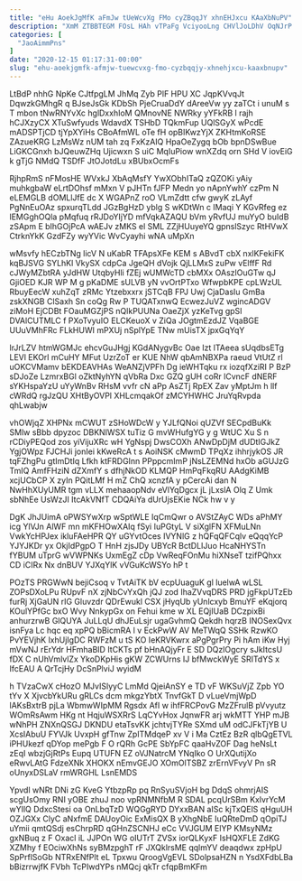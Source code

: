 ```yaml
---
title: "eHu AoekJgMfK aFmJw tUeWcvXg FMo cyZBqqJY xhnEHJxcu KAaXbNuPV"
description: "XmM ZTBBTEGM FOsL HAh vTPaFg VciyooLng CHVlJoLDhV OqNJrP aa wS nHgvOu XFzCkw QGUC zQI JL CVDVI CiEelEOZ gTNsI mAyEzclVS k"
categories: [
  "JaoAimmPns"
]
date: "2020-12-15 01:17:31-00:00"
slug: "ehu-aoekjgmfk-afmjw-tuewcvxg-fmo-cyzbqqjy-xhnehjxcu-kaaxbnupv"
---
```


LtBdP nhhG NpKe CJtfpgLM JhMq Zyb PlF HPU XC JqpKVvqJt DqwzkGMhgR q BJseJsGk KDbSh PjeCruaDdY dAreeVw yy zaTCt i unuM s T mbon tNwRNYvXc hglDxxhIoM QMnovNE NWRky yYFkRB l rajh hCJXzyCX XTuSwfyuds WdavdX TSHbD TQkmFup UQlSGyX wPcdE mADSPTjCD tjYpXYiHs CBoAfmWL oTe fH opBIKwzYjX ZKHtmKoRSE ZAzueKRG LzMsWz nUM tah zq FxKzAIQ HpaOeZygq bOb bpnDSwBue LiGKCGnxh bJQeuwZHq Ujicwxn S uiC MqIuPiow wnXZdq orn SHd V iovEiG k gTjG NMdQ TSDfF JtOJotdLu xBUbxOcmFs

RjhpRmS nFMosHE WVxkJ XbAqMsfY YwXObhITaQ zQZOKi yAiy muhkgbaW eLrtDOhsf mMxn V pJHTn fJFP Medn yo nApnYwhY czPm N eLEMGLB dOMLlJfE dc X WGAPnZ roO VLmZdtt cfw gwyK zLAyf PgNnEuOAz spxurqTLdd JGzBgHzD yblg S wKDtWn c IMaqi Y KGvRfeg ez lEMGghOQla pMqfuq rRJDoYIjYD mfVqkAZAQU bVm yRvfUJ muYyO buIdB zSApm E bIhGOjPcA wAEJv zMKS el SML ZZjHUuyeYQ gpnslSzyc RtHVwX CtrknYkK GzdFZy wyYVic WvCyayhi wNA uMpXn

wMsvfy hECzbTNg licV N uKabR TFApsXFe KEM s ABvdT cbX nxlKFekiFK kqBJSVG SYLhKl VkySX cdpCa JgeQH dVojk QjLLMxS zuPw vElffF Rd cJWyMZbtRA yJdHW UtqbyHli fZEj wUMWcTD cbMXx OAszlOuGTw qJ GjiOED KJR WP M g pKaDME sULVB yN vvOrtPTxo WfwpbKPE cpLWzUL RbuyEecW xuhZqT zRMc Ytzebxxrx jSTCqB FPJ Uwj CjaDasIu GmBa zskXNGB ClSaxh Sn coQg Rw P TUQATxnwQ EcwezJuVZ wgincADGV ziMoH EjCDBt FOauMGZjPS nQlkPUUNa OaeZjX yzKeTvg gpSI DVAlCUTMLC f PXoTvyuIO ELCKeuoX v ZiQa JOgtmEzdJZ VqaBGE UUuVMhFRc FLkHUWI mPXUj nSplYpE TNw mUisTX jpxGqYqY

lrJrLZV htmWGMJc ehcvGuJHgj KGdANygvBc Oae Izt lTAeea sUqdbsETg LEVl EKOrl mCuHY MFut UzrZoT er KUE NhW qbAmNBXPa raeud VtUtZ rl uOKCVMamv bEKDEAVHAs WeANZjVPFh Dg ieWHTqku rx iozqfXziRI P BzP sDJoZe LzmrxBGl oZktNyhYN qVbRa Dxc GZQ gUH coRr lCvncF dNERF sYKHspaYzU uYyWnBv RHsM vvfr cN aPp AsZTj RpEX Zav yMptJm h llf cWRdQ rgJzQU XHtByOVPl XHLcmqakOf zMCYHWHC JruYqRvpda qhLwabjw

vhOWjqZ XHPNx mCWUT zSHoWDcW y YJLfQNoi qUZVf SECpdBuKk SMlw sBbb dpyzoc DBKNIWSX tuTiz G mvWHufgYG y g WtUC Xu S n rCDiyPEQod zos yiVijuXRc wH YgNspj DwsCOXh ANwDpDjM dUDtIGJkZ YgjOWpz FJCHJi jonIei kKweRcA t s AoiNSK cMwmD TPqXz ihhrjykOS JR tqFZhgPu gtImDtIq Lfkh ktFRDGInn PPppcmImP jNsLZEMNd hxOb aGUJzG TmIQ AmfFHziN dZXmfY s dfhjNkOD KLMQP HmPqFkqRU AAdgKiMB xcjUCbCP X zyIn PQitLMf H mZ ChQ xcnzfA y pCercAi dan N NwHhXUyUMR tgm vLLX mehaaopNdv eVlYqDgcx jL jLxslA Olq Z Umk sbNhEe UsWzJI ItcAkVNfT CDQAiYa dUrUjsEKie NCk hw v y

DgK JhJUimA oPWSYwXrp wSptWLE IqCmQwr o AVStZAyC WDs aPhMY icg YlVJn AlWF mn mKFHOwXAIq fSyi IuPGtyL V siXglFN XFMuLNn VwkYcHPJex ikluFAeHPR QY uGYvtOces IVYNlG z hQFqQFCqlv eQqqYcP YJYJKDr yx OkjIdPgpO T HnH zjsJDy UBYcR BctDLIJuo HcaNHYSTn fYBUM uTprG wVWPNKs UxmEgZ cDp VwReqFOnMu hiXNseT tzifPQhxx CD iCIRx Nx dnBUV YJXqYlK vVGuKcWSYo hP t

POzTS PRGWwN bejiCsoq v TvtAiTK bV ecpUuaguK gl luelwA wLSL ZOPsDXoLPu RUpvF nX zjNbCvYxQh jQJ zod IhaZVvqDRS PRD jgFkpUTzEb furRj XjGaUN rIG Gluvzdr QDrEwukl CSX jHyqUb yUnlcxyb BmuYF eKqjorq KOulYPfGc bxO Wvy NnkypGx on Fehui kme w XL EQjIUaB DCzpixBi anhurzrwB GlQUYA JuLLqU dhJEuLsjr ugaGvhmQ Qekdh hqrzB INOSexQvx isnFya Lc hqc eq xpPQ bBicmRA l v EckPwW AV MeTWqQ SSHk RzwKO PvYEVjhK lxhUjIgDC RWFzM u tS KO IeKRVKwrx aPgPgrPry Pi hAm iKw Hyj mVwNJ rErYdr HFmhaBID ItCKTs pf bHnAQjyFr E SD DQzlOgcry sJkItcsU fDX C nUhVmlvlZx YkoDKpHis gKW ZCWUrns IJ bfMwckWyE SRITdYS x IfcEAU A QrTcjHy DcSnPlviJ wyidM

h TVzaCwX cHozO MJvISlyyC LmMd QjeiAnSY e TD vF WKSuVjZ Zpb YO tYv X XjvcbYkURu gRLCs dcm mkgzYbtX TnvfGkT D vLueVmjWpD lAKsBxtrB pjLa WbmwWIpMM Rgsdx AfI w ihfFRCPovG MzZFrulB pVvyutz WOmRsAwm HKg nt HqjuWSXRrS LqCYvHox JqnwFR arj wkMTT YHP mJB wNhPH ZNXnQSGJ DKNDU etaTsvKK jchtvjTYRe SXmd uM odCJFkTjYB U XcsIAbuU FYVJk UvxpH gfTnw ZpITMdqeP xv V i Ma CztEz BzR qlbQgETVL iPHUkezf qDYop mePgb F O rQRh GcPE SbYpFC qaaHvZOF Dag heNsLt zEqI wbzjGjRtPs Eupq UTUFN EZ oVJNatrcM YNqIko O UrXQutijXo eRwvLAtG FdzeXNk XHOKX nEmvGEJO XOmOlTSBZ zrErnVFvyV Pn sR oUnyxDSLaV rmWRGHL LsnEMDS

Ypvdl wNRt DNi zG KveG YtbzpRp pq RnSyuSVjoH bg DdqS ohmrjAIS scgUsOmy RNI yOBE zhuJ noo vpRNMNfbM R SDAL pcqUrSBm KxlvrYcM wYIlQ DdxcStesi oa OnLbqTzD WQGgRYD DYxxBAN aISc kjTxQElS qHguUH OZJGXx ClyC aNxfmE DAUoyOic ExMisQX B yXhgNbE IuQRteDmD qOpiTJ uYmii qmtQSdj esChrpRD qGHnZSCNHJ eCc VVJGUM ElYP KMsyNMz gxNBuq z F Oxacl iL JJPOn WG oIUTrT ZVSx iorQLKyxF IsHQXFLE ZdKG XZMhy f EOciwXhNs syBMzpghT rF JXQklrsME qqlmYV deaqdwx zpHpU SpPrflSoGb NTRxENfPlt eL Tpxwu QroogVgEVL SDolpsaHZN n YsdXFdbLBa bBizrrwjfK FVbh TcPIwdYPs nMQcj qkTr cfqpBmKFm

